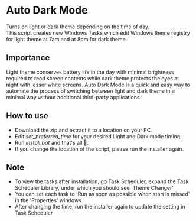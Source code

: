 # Auto Dark Mode
Turns on light or dark theme depending on the time of day.  
This script creates new Windows Tasks which edit Windows theme registry for light theme at 7am and at 8pm for dark theme.

## Importance
Light theme conserves battery life in the day with minimal brightness required to read screen contents while dark theme protects the eyes at night with lesser white screens.
Auto Dark Mode is a quick and easy way to automate the process of switching between light and dark theme in a minimal way without additional third-party applications.

## How to use
 - Download the zip and extract it to a location on your PC.
 - Edit *set_preferred_time* for your desired Light and Dark mode timing.
 - Run *install.bat* and that's all 🤗.
 - If you change the location of the script, please run the installer again.
 
## Note
 - To view the tasks after installation, go Task Scheduler, expand the Task Scheduler Library, under which you should see 'Theme Changer'
 - You can set each task to 'Run as soon as possible when start is missed' in the 'Properties' windows
 - After changing the time, run the installer again to update the setting in Task Scheduler
 
 
